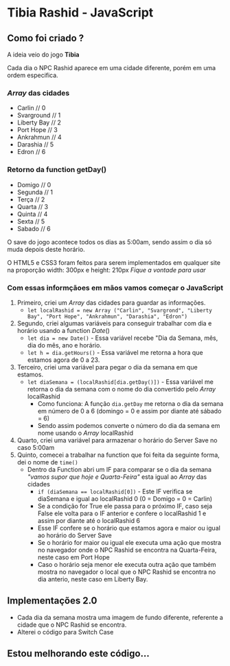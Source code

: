 # Tibia Rashid - JavaScript

## Como foi criado ?

A ideia veio do jogo __Tibia__

Cada dia o NPC Rashid aparece em uma cidade diferente, porém em uma ordem especifica.

### _Array_ das cidades
  * Carlin // 0
  * Svarground // 1
  * Liberty Bay // 2
  * Port Hope // 3
  * Ankrahmun // 4
  * Darashia // 5
  * Edron // 6

### Retorno da function getDay()
  * Domigo // 0
  * Segunda // 1
  * Terça // 2
  * Quarta // 3
  * Quinta // 4
  * Sexta // 5
  * Sabado // 6

O save do jogo acontece todos os dias as 5:00am, sendo assim o dia só muda depois deste horário.

O HTML5 e CSS3 foram feitos para serem implementados em qualquer site na proporção width: 300px e height: 210px _Fique a vontade para usar_

### Com essas informçãoes em mãos vamos começar o JavaScript

1. Primeiro, criei um _Array_ das cidades para guardar as informações.
    * ```let localRashid = new Array ("Carlin", "Svargrond", "Liberty Bay", "Port Hope", "Ankrahmun", "Darashia", "Edron")```
2. Segundo, criei algumas variáveis para conseguir trabalhar com dia e horário usando a function _Date_()
    * ```let dia = new Date()``` - Essa variável recebe "Dia da Semana, mês, dia do mês, ano e horário.
    * ```let h = dia.getHours()``` - Essa variável me retorna a hora que estamos agora de 0 a 23.
3. Terceiro, criei uma variável para pegar o dia da semana em que estamos.
    * ```let diaSemana = (localRashid[dia.getDay()])``` - Essa variável me retorna o dia da semana com o nome do dia convertido pelo _Array_ localRashid
      * Como funciona: A função ```dia.getDay``` me retorna o dia da semana em número de 0 a 6 (domingo = 0 e assim por diante até sábado = 6)
      * Sendo assim podemos converte o número do dia da semana em nome usando o _Array_ localRashid
4. Quarto, criei uma variável para armazenar o horário do Server Save no caso 5:00am
5. Quinto, comecei a trabalhar na function que foi feita da seguinte forma, dei o nome de ```time()```
    * Dentro da Function abri um IF para comparar se o dia da semana _"vamos supor que hoje e Quarta-Feira"_ esta igual ao _Array_ das cidades
        * ```if (diaSemana == localRashid[0])``` - Este IF verifica se diaSemana e igual ao localRashid 0 (0 = Domigo = 0 = Carlin)
        * Se a condição for True ele passa para o próximo IF, caso seja False ele volta para o IF anterior e confere o localRashid 1 e assim por diante até o localRashid 6
        * Esse IF confere se o horário que estamos agora e maior ou igual ao horário do Server Save
        * Se o horário for maior ou igual ele executa uma ação que mostra no navegador onde o NPC Rashid se encontra na Quarta-Feira, neste caso em Port Hope
        * Caso o horário seja menor ele executa outra ação que também mostra no navegador o local que o NPC Rashid se encontra no dia anterio, neste caso em Liberty Bay.

## Implementações 2.0

* Cada dia da semana mostra uma imagem de fundo diferente, referente a cidade que o NPC Rashid se encontra.
* Alterei o código para Switch Case

## Estou melhorando este código...
